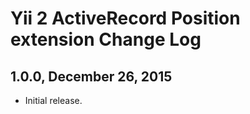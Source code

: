 Yii 2 ActiveRecord Position extension Change Log
================================================

1.0.0, December 26, 2015
------------------------

- Initial release.
